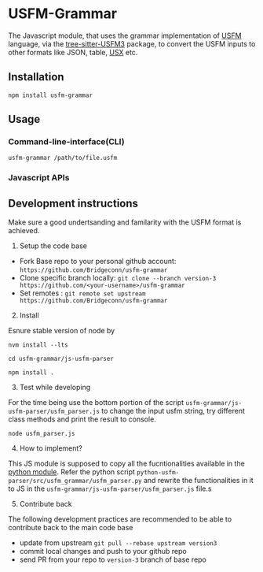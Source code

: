 # USFM-Grammar

The Javascript module, that uses the grammar implementation of [USFM](https://ubsicap.github.io/usfm/) language, via the [tree-sitter-USFM3](https://www.npmjs.com/package/tree-sitter-usfm3) package, to convert the USFM inputs to other formats like JSON, table, [USX](https://ubsicap.github.io/usx/) etc.

## Installation

`npm install usfm-grammar`

## Usage

### Command-line-interface(CLI)

`usfm-grammar /path/to/file.usfm`

### Javascript APIs


## Development instructions

Make sure a good undertsanding and familarity with the USFM format is achieved.

1. Setup the code base

- Fork Base repo to your personal github account: `https://github.com/Bridgeconn/usfm-grammar`
- Clone specific branch locally: `git clone --branch version-3 https://github.com/<your-username>/usfm-grammar`
- Set remotes : `git remote set upstream https://github.com/Bridgeconn/usfm-grammar`

2. Install

Esnure stable version of node by

`nvm install --lts`

`cd usfm-grammar/js-usfm-parser`

`npm install .`

3. Test while developing

For the time being use the bottom portion of the script `usfm-grammar/js-usfm-parser/usfm_parser.js` to change the input usfm string, try different class methods and print the result to console.

`node usfm_parser.js`

4. How to implement?

This JS module is supposed to copy all the fucntionalities available in the [python module](../python-usfm-parser). Refer the python script `python-usfm-parser/src/usfm_grammar/usfm_parser.py` and rewrite the functionalities in it to JS in the `usfm-grammar/js-usfm-parser/usfm_parser.js` file.s

5. Contribute back

The following development practices are recommended to be able to contribute back to the main code base
- update from upstream `git pull --rebase upstream version3`
- commit local changes and push to your github repo
- send PR from your repo to `version-3` branch of base repo
